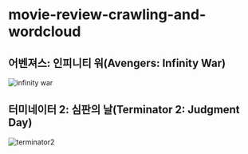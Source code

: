 # movie-review-crawling-and-wordcloud  

## 어벤져스: 인피니티 워(Avengers: Infinity War)  
![infinity war](https://user-images.githubusercontent.com/29765855/84463763-af625c00-acad-11ea-9e5b-30d807bf47af.png)  


## 터미네이터 2: 심판의 날(Terminator 2: Judgment Day)
![terminator2](https://user-images.githubusercontent.com/29765855/84463880-05370400-acae-11ea-82c6-b880584e57e8.png)  

